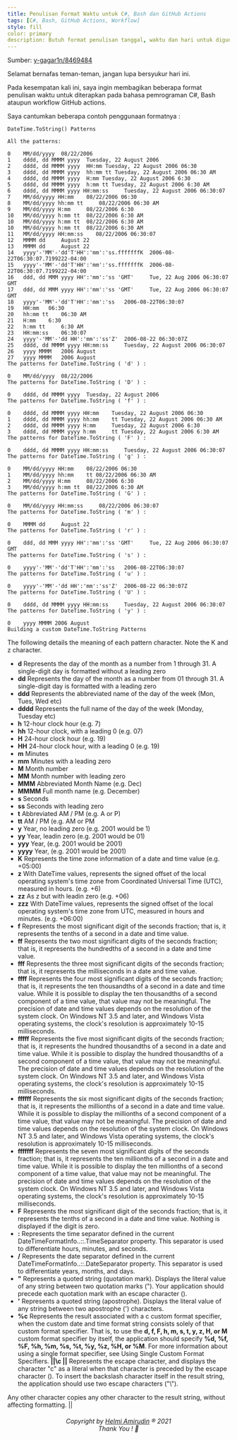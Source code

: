 ```yaml
---
title: Penulisan Format Waktu untuk C#, Bash dan GitHub Actions
tags: [C#, Bash, GitHub Actions, Workflow]
style: fill
color: primary
description: Butuh format penulisan tanggal, waktu dan hari untuk digunakan pada bahasa C# atau Bash ataupun GitHub Actions workflow? yuk baca pos ini.
---
```


Sumber: [y-gagar1n/8469484](https://gist.github.com/y-gagar1n/8469484)

Selamat bernafas teman-teman, jangan lupa bersyukur hari ini.

Pada kesempatan kali ini, saya ingin membagikan beberapa format penulisan waktu untuk diterapkan pada bahasa pemrograman C#, Bash ataupun workflow GitHub actions.

Saya cantumkan beberapa contoh penggunaan formatnya :

```
DateTime.ToString() Patterns

All the patterns:

0	 MM/dd/yyyy	 08/22/2006
1	 dddd, dd MMMM yyyy	 Tuesday, 22 August 2006
2	 dddd, dd MMMM yyyy	 HH:mm Tuesday, 22 August 2006 06:30
3	 dddd, dd MMMM yyyy	 hh:mm tt Tuesday, 22 August 2006 06:30 AM
4	 dddd, dd MMMM yyyy	 H:mm Tuesday, 22 August 2006 6:30
5	 dddd, dd MMMM yyyy	 h:mm tt Tuesday, 22 August 2006 6:30 AM
6	 dddd, dd MMMM yyyy HH:mm:ss	 Tuesday, 22 August 2006 06:30:07
7	 MM/dd/yyyy HH:mm	 08/22/2006 06:30
8	 MM/dd/yyyy hh:mm tt	 08/22/2006 06:30 AM
9	 MM/dd/yyyy H:mm	 08/22/2006 6:30
10	 MM/dd/yyyy h:mm tt	 08/22/2006 6:30 AM
10	 MM/dd/yyyy h:mm tt	 08/22/2006 6:30 AM
10	 MM/dd/yyyy h:mm tt	 08/22/2006 6:30 AM
11	 MM/dd/yyyy HH:mm:ss	08/22/2006 06:30:07
12	 MMMM dd	 August 22
13	 MMMM dd	 August 22
14	 yyyy'-'MM'-'dd'T'HH':'mm':'ss.fffffffK	 2006-08-22T06:30:07.7199222-04:00
15	 yyyy'-'MM'-'dd'T'HH':'mm':'ss.fffffffK	 2006-08-22T06:30:07.7199222-04:00
16	 ddd, dd MMM yyyy HH':'mm':'ss 'GMT'	 Tue, 22 Aug 2006 06:30:07 GMT
17	 ddd, dd MMM yyyy HH':'mm':'ss 'GMT'	 Tue, 22 Aug 2006 06:30:07 GMT
18	 yyyy'-'MM'-'dd'T'HH':'mm':'ss	 2006-08-22T06:30:07
19	 HH:mm	 06:30
20	 hh:mm tt	 06:30 AM
21	 H:mm	 6:30
22	 h:mm tt	 6:30 AM
23	 HH:mm:ss	 06:30:07
24	 yyyy'-'MM'-'dd HH':'mm':'ss'Z'	 2006-08-22 06:30:07Z
25	 dddd, dd MMMM yyyy HH:mm:ss	 Tuesday, 22 August 2006 06:30:07
26	 yyyy MMMM	 2006 August
27	 yyyy MMMM	 2006 August
The patterns for DateTime.ToString ( 'd' ) :

0	 MM/dd/yyyy	 08/22/2006
The patterns for DateTime.ToString ( 'D' ) :

0	 dddd, dd MMMM yyyy	 Tuesday, 22 August 2006
The patterns for DateTime.ToString ( 'f' ) :

0	 dddd, dd MMMM yyyy HH:mm	 Tuesday, 22 August 2006 06:30
1	 dddd, dd MMMM yyyy hh:mm	 tt Tuesday, 22 August 2006 06:30 AM
2	 dddd, dd MMMM yyyy H:mm	 Tuesday, 22 August 2006 6:30
3	 dddd, dd MMMM yyyy h:mm	 tt Tuesday, 22 August 2006 6:30 AM
The patterns for DateTime.ToString ( 'F' ) :

0	 dddd, dd MMMM yyyy HH:mm:ss	 Tuesday, 22 August 2006 06:30:07
The patterns for DateTime.ToString ( 'g' ) :

0	 MM/dd/yyyy HH:mm	 08/22/2006 06:30
1	 MM/dd/yyyy hh:mm	 tt 08/22/2006 06:30 AM
2	 MM/dd/yyyy H:mm	 08/22/2006 6:30
3	 MM/dd/yyyy h:mm tt	 08/22/2006 6:30 AM
The patterns for DateTime.ToString ( 'G' ) :

0	 MM/dd/yyyy HH:mm:ss	 08/22/2006 06:30:07
The patterns for DateTime.ToString ( 'm' ) :

0	 MMMM dd	 August 22
The patterns for DateTime.ToString ( 'r' ) :

0	 ddd, dd MMM yyyy HH':'mm':'ss 'GMT'	 Tue, 22 Aug 2006 06:30:07 GMT
The patterns for DateTime.ToString ( 's' ) :

0	 yyyy'-'MM'-'dd'T'HH':'mm':'ss	 2006-08-22T06:30:07
The patterns for DateTime.ToString ( 'u' ) :

0	 yyyy'-'MM'-'dd HH':'mm':'ss'Z'	 2006-08-22 06:30:07Z
The patterns for DateTime.ToString ( 'U' ) :

0	 dddd, dd MMMM yyyy HH:mm:ss	 Tuesday, 22 August 2006 06:30:07
The patterns for DateTime.ToString ( 'y' ) :

0	 yyyy MMMM 2006 August
Building a custom DateTime.ToString Patterns

```

The following details the meaning of each pattern character. Note the K and z character.

- **d**	Represents the day of the month as a number from 1 through 31. A single-digit day is formatted without a leading zero
- **dd**	Represents the day of the month as a number from 01 through 31. A single-digit day is formatted with a leading zero
- **ddd**	Represents the abbreviated name of the day of the week (Mon, Tues, Wed etc)
- **dddd**	Represents the full name of the day of the week (Monday, Tuesday etc)
- **h**	12-hour clock hour (e.g. 7)
- **hh**	12-hour clock, with a leading 0 (e.g. 07)
- **H**	24-hour clock hour (e.g. 19)
- **HH**	24-hour clock hour, with a leading 0 (e.g. 19)
- **m**	Minutes
- **mm**	Minutes with a leading zero
- **M**	Month number
- **MM**	Month number with leading zero
- **MMM**	Abbreviated Month Name (e.g. Dec)
- **MMMM**	Full month name (e.g. December)
- **s**	Seconds
- **ss**	Seconds with leading zero
- **t**	Abbreviated AM / PM (e.g. A or P)
- **tt**	AM / PM (e.g. AM or PM
- **y**	Year, no leading zero (e.g. 2001 would be 1)
- **yy**	Year, leadin zero (e.g. 2001 would be 01)
- **yyy**	Year, (e.g. 2001 would be 2001)
- **yyyy**	Year, (e.g. 2001 would be 2001)
- **K**	Represents the time zone information of a date and time value (e.g. +05:00)
- **z**	With DateTime values, represents the signed offset of the local operating system's time zone from Coordinated Universal Time (UTC), measured in hours. (e.g. +6)
- **zz**	As z but with leadin zero (e.g. +06)
- **zzz**	With DateTime values, represents the signed offset of the local operating system's time zone from UTC, measured in hours and minutes. (e.g. +06:00)
- **f**	Represents the most significant digit of the seconds fraction; that is, it represents the tenths of a second in a date and time value.
- **ff**	Represents the two most significant digits of the seconds fraction; that is, it represents the hundredths of a second in a date and time value.
- **fff**	Represents the three most significant digits of the seconds fraction; that is, it represents the milliseconds in a date and time value.
- **ffff**	Represents the four most significant digits of the seconds fraction; that is, it represents the ten thousandths of a second in a date and time value. While it is possible to display the ten thousandths of a second component of a time value, that value may not be meaningful. The precision of date and time values depends on the resolution of the system clock. On Windows NT 3.5 and later, and Windows Vista operating systems, the clock's resolution is approximately 10-15 milliseconds.
- **fffff**	Represents the five most significant digits of the seconds fraction; that is, it represents the hundred thousandths of a second in a date and time value. While it is possible to display the hundred thousandths of a second component of a time value, that value may not be meaningful. The precision of date and time values depends on the resolution of the system clock. On Windows NT 3.5 and later, and Windows Vista operating systems, the clock's resolution is approximately 10-15 milliseconds.
- **ffffff**	Represents the six most significant digits of the seconds fraction; that is, it represents the millionths of a second in a date and time value. While it is possible to display the millionths of a second component of a time value, that value may not be meaningful. The precision of date and time values depends on the resolution of the system clock. On Windows NT 3.5 and later, and Windows Vista operating systems, the clock's resolution is approximately 10-15 milliseconds.
- **fffffff**	Represents the seven most significant digits of the seconds fraction; that is, it represents the ten millionths of a second in a date and time value. While it is possible to display the ten millionths of a second component of a time value, that value may not be meaningful. The precision of date and time values depends on the resolution of the system clock. On Windows NT 3.5 and later, and Windows Vista operating systems, the clock's resolution is approximately 10-15 milliseconds.
- **F**	Represents the most significant digit of the seconds fraction; that is, it represents the tenths of a second in a date and time value. Nothing is displayed if the digit is zero.
- **:**	Represents the time separator defined in the current DateTimeFormatInfo..::.TimeSeparator property. This separator is used to differentiate hours, minutes, and seconds.
- **/**	 Represents the date separator defined in the current DateTimeFormatInfo..::.DateSeparator property. This separator is used to differentiate years, months, and days.
- **"**	 Represents a quoted string (quotation mark). Displays the literal value of any string between two quotation marks ("). Your application should precede each quotation mark with an escape character (\).
- **'**	 Represents a quoted string (apostrophe). Displays the literal value of any string between two apostrophe (') characters.
- **%c**	Represents the result associated with a c custom format specifier, when the custom date and time format string consists solely of that custom format specifier. That is, to use the **d, f, F, h, m, s, t, y, z, H, or M** custom format specifier by itself, the application should specify **%d, %f, %F, %h, %m, %s, %t, %y, %z, %H, or %M**. For more information about using a single format specifier, see Using Single Custom Format Specifiers.
**||\c ||** Represents the escape character, and displays the character "c" as a literal when that character is preceded by the escape character (\). To insert the backslash character itself in the result string, the application should use two escape characters ("\\").


Any other character copies any other character to the result string, without affecting formatting. ||


<h6 align="center">Copyright by <a href="http://www.helmiau.com">Helmi Amirudin</a> ® 2021 <br> Thank You ! 🤝</h6>
